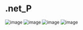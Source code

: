 # .net_P

![image](https://github.com/Akifbey123/.net_P/assets/96750294/93f3e8e3-f710-44a3-97b7-1046804802f2)
![image](https://github.com/Akifbey123/.net_P/assets/96750294/cc536288-0b0c-4053-acf3-ce3587593978)
![image](https://github.com/Akifbey123/.net_P/assets/96750294/574ec1d0-75ae-440c-b6d2-d93d59bf1849)
![image](https://github.com/Akifbey123/.net_P/assets/96750294/2e3a17c0-aa89-4213-9747-34b212964be4)
